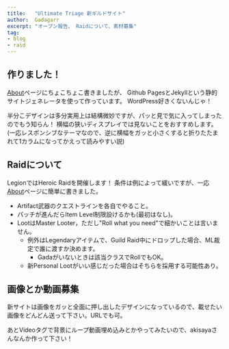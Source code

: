 ```yaml
---
title:   "Ultimate Triage 新ギルドサイト"
author:  Gadagarr
excerpt: "オープン報告、 Raidについて、素材募集"
tag:
- blog
- raid
---
```


## 作りました！
[About](/about#about-this-site)ページにちょこちょこ書きましたが、
Github PagesとJekyllという静的サイトジェネレータを使って作っています。
WordPress好きくないんじゃ！

半分こデザインは多分実用上は結構微妙ですが、パッと見で気に入ってしまったのでもう知らん！
横幅の狭いディスプレイでは見ないことをおすすめします。
(一応レスポンシブなテーマなので、逆に横幅をガッと小さくすると折りたたまれて1カラムになってかえって読みやすい説)

## Raidについて
LegionではHeroic Raidを開催します！
条件は例によって緩いですが、一応[About](/about/#raiding)ページに簡単に書きました。

- Artifact武器のクエストラインを各自でやること。
- パッチが進んだらItem Level制限設けるかも(最初はなし)。
- LootはMaster Looter，ただし"Roll what you need"で細かいことは言いません。
    - 例外はLegendaryアイテムで、Guild Raid中にドロップした場合、ML裁定で誰に渡すか決めます。
        - Gadaがいないときは該当クラスでRollでもOK。
    - 新Personal Lootがいい感じだった場合はそちらを採用する可能性あり。

## 画像とか動画募集
新サイトは画像をガッと全面に押し出したデザインになっているので、載せたい画像をどんどん送って下さい。URLでも可。

あとVideoタグで背景にループ動画埋め込みとかやってみたいので、akisayaさんなんか作って下さい！
